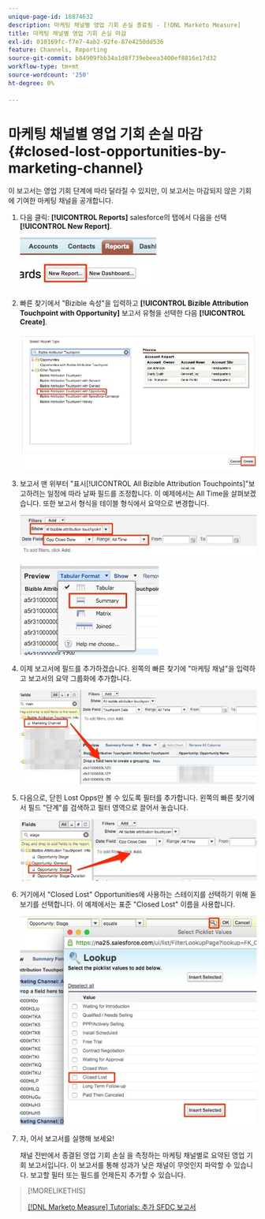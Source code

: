 ```yaml
---
unique-page-id: 18874632
description: 마케팅 채널별 영업 기회 손실 종료됨 - [!DNL Marketo Measure]
title: 마케팅 채널별 영업 기회 손실 마감
exl-id: 010169fc-f7e7-4ab2-92fe-87e4250dd536
feature: Channels, Reporting
source-git-commit: b84909fbb34a1d8f739ebeea3400ef8816e17d32
workflow-type: tm+mt
source-wordcount: '250'
ht-degree: 0%

---
```


# 마케팅 채널별 영업 기회 손실 마감 {#closed-lost-opportunities-by-marketing-channel}

이 보고서는 영업 기회 단계에 따라 달라질 수 있지만, 이 보고서는 마감되지 않은 기회에 기여한 마케팅 채널을 공개합니다.

1. 다음 클릭: **[!UICONTROL Reports]** salesforce의 탭에서 다음을 선택 **[!UICONTROL New Report]**.

   ![](assets/1-3.jpg)

1. 빠른 찾기에서 &quot;Bizible 속성&quot;을 입력하고 **[!UICONTROL Bizible Attribution Touchpoint with Opportunity]** 보고서 유형을 선택한 다음 **[!UICONTROL Create]**.

   ![](assets/2-3.jpg)

1. 보고서 맨 위부터 &quot;표시[!UICONTROL All Bizible Attribution Touchpoints]&quot;보고하려는 일정에 따라 날짜 필드를 조정합니다. 이 예제에서는 All Time을 살펴보겠습니다. 또한 보고서 형식을 테이블 형식에서 요약으로 변경합니다.

   ![](assets/3-3.jpg)

   ![](assets/4-2.jpg)

1. 이제 보고서에 필드를 추가하겠습니다. 왼쪽의 빠른 찾기에 &quot;마케팅 채널&quot;을 입력하고 보고서의 요약 그룹화에 추가합니다.

   ![](assets/5.jpg)

1. 다음으로, 닫힌 Lost Opps만 볼 수 있도록 필터를 추가합니다. 왼쪽의 빠른 찾기에서 필드 &quot;단계&quot;를 검색하고 필터 영역으로 끌어서 놓습니다.

   ![](assets/6.jpg)

1. 거기에서 &quot;Closed Lost&quot; Opportunities에 사용하는 스테이지를 선택하기 위해 돋보기를 선택합니다. 이 예제에서는 표준 &quot;Closed Lost&quot; 이름을 사용합니다.

   ![](assets/7.jpg)

1. 자, 어서 보고서를 실행해 보세요!

   채널 전반에서 종결된 영업 기회 손실 을 측정하는 마케팅 채널별로 요약된 영업 기회 보고서입니다. 이 보고서를 통해 성과가 낮은 채널이 무엇인지 파악할 수 있습니다. 보고할 필터 또는 필드를 언제든지 추가할 수 있습니다.

>[!MORELIKETHIS]
>
>[[!DNL Marketo Measure] Tutorials: 추가 SFDC 보고서](https://experienceleague.adobe.com/en/docs/marketo-measure-learn/tutorials/onboarding/marketo-measure-102/addtional-salesforce-reports)
